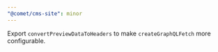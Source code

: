 ```yaml
---
"@comet/cms-site": minor
---
```


Export `convertPreviewDataToHeaders` to make `createGraphQLFetch` more configurable.
